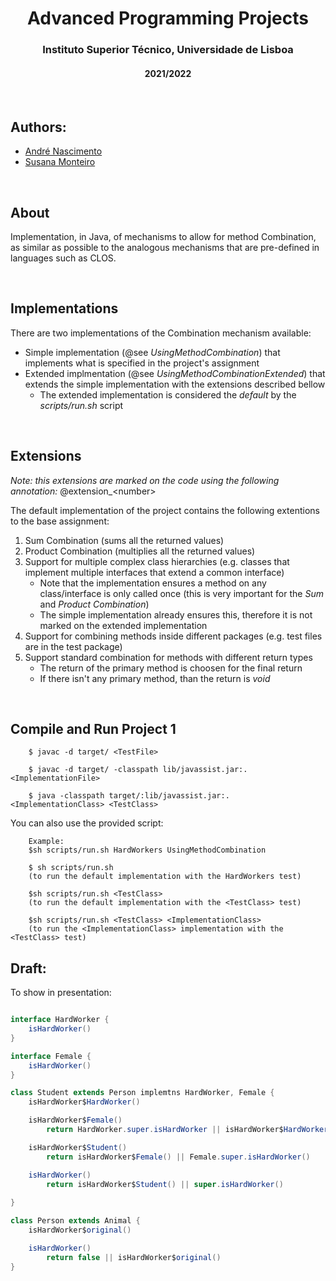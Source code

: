 <h1 align="center">Advanced Programming Projects</h1>
<h3 align="center">Instituto Superior Técnico, Universidade de Lisboa</h3>
<h4 align="center">2021/2022</h4>

<br>

## Authors:
- [André Nascimento](https://github.com/ArcKenimuZ)
- [Susana Monteiro](https://github.com/susmonteiro)

<br>

## About

Implementation, in Java, of mechanisms to allow for method Combination,
as similar as possible to the analogous mechanisms that are pre-defined in languages such as CLOS.

<br>

## Implementations
There are two implementations of the Combination mechanism available:
- Simple implementation (@see *UsingMethodCombination*) that implements what is specified in the project's assignment
- Extended implmentation (@see *UsingMethodCombinationExtended*) that extends the simple implementation with the extensions described bellow
    - The extended implementation is considered the *default* by the *scripts/run.sh* script

<br>

## Extensions
*Note: this extensions are marked on the code using the following annotation:* @extension_\<number\>

The default implementation of the project contains the following extentions to the base assignment:
1. Sum Combination (sums all the returned values)
2. Product Combination (multiplies all the returned values)
3. Support for multiple complex class hierarchies (e.g. classes that implement multiple interfaces that extend a common interface)
    - Note that the implementation ensures a method on any class/interface is only called once (this is very important for the *Sum* and *Product Combination*)
    - The simple implementation already ensures this, therefore it is not marked on the extended implementation
4. Support for combining methods inside different packages (e.g. test files are in the test package)
5. Support standard combination for methods with different return types
    - The return of the primary method is choosen for the final return
    - If there isn't any primary method, than the return is *void*




<br>

## Compile and Run Project 1

```
    $ javac -d target/ <TestFile>

    $ javac -d target/ -classpath lib/javassist.jar:. <ImplementationFile>

    $ java -classpath target/:lib/javassist.jar:. <ImplementationClass> <TestClass>

```

You can also use the provided script:

```
    Example:
    $sh scripts/run.sh HardWorkers UsingMethodCombination

    $ sh scripts/run.sh       
    (to run the default implementation with the HardWorkers test)

    $sh scripts/run.sh <TestClass> 
    (to run the default implementation with the <TestClass> test)

    $sh scripts/run.sh <TestClass> <ImplementationClass>
    (to run the <ImplementationClass> implementation with the <TestClass> test)
```




## Draft:

To show in presentation:

```java

interface HardWorker {
    isHardWorker()
}

interface Female {
    isHardWorker()
}

class Student extends Person implemtns HardWorker, Female {
    isHardWorker$HardWorker()

    isHardWorker$Female()
        return HardWorker.super.isHardWorker || isHardWorker$HardWorker()

    isHardWorker$Student()
        return isHardWorker$Female() || Female.super.isHardWorker()

    isHardWorker()
        return isHardWorker$Student() || super.isHardWorker()
    
}

class Person extends Animal {
    isHardWorker$original()

    isHardWorker()
        return false || isHardWorker$original()
}  
```     